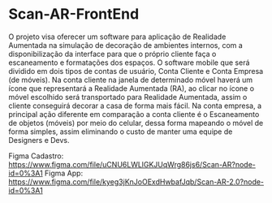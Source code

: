 # Scan-AR-FrontEnd

O projeto visa oferecer um software para aplicação de Realidade Aumentada na simulação de decoração de ambientes internos, com a disponibilização da interface para que o próprio cliente faça o escaneamento e formatações dos espaços. O software mobile que será dividido em dois tipos de contas de usuário, Conta Cliente e Conta Empresa (de móveis). Na conta cliente na janela de determinado móvel haverá um ícone que representará a Realidade Aumentada (RA), ao clicar no ícone o móvel escolhido será transportado para Realidade Aumentada, assim o cliente conseguirá decorar a casa de forma mais fácil. Na conta empresa, a principal ação diferente em comparação a conta cliente é o Escaneamento de objetos (móveis) por meio do celular, dessa forma mapeando o móvel de forma simples, assim eliminando o custo de manter uma equipe de Designers e Devs.

Figma Cadastro: https://www.figma.com/file/uCNU6LWLlGKJUqWrg86js6/Scan-AR?node-id=0%3A1
Figma App: https://www.figma.com/file/kyeg3jKnJoOExdHwbafJqb/Scan-AR-2.0?node-id=0%3A1
